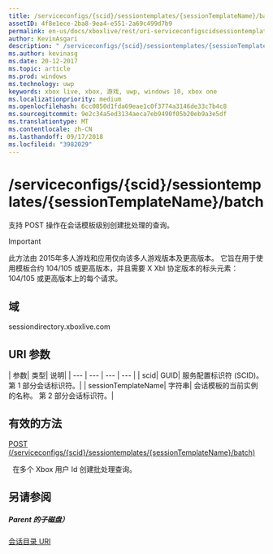 ```yaml
---
title: /serviceconfigs/{scid}/sessiontemplates/{sessionTemplateName}/batch
assetID: 4f8e1ece-2ba8-9ea4-e551-2a69c499d7b9
permalink: en-us/docs/xboxlive/rest/uri-serviceconfigscidsessiontemplatessessiontemplatenamebatch.html
author: KevinAsgari
description: " /serviceconfigs/{scid}/sessiontemplates/{sessionTemplateName}/batch"
ms.author: kevinasg
ms.date: 20-12-2017
ms.topic: article
ms.prod: windows
ms.technology: uwp
keywords: xbox live, xbox, 游戏, uwp, windows 10, xbox one
ms.localizationpriority: medium
ms.openlocfilehash: 6cc0850d1fda69eae1c0f3774a3146de33c7b4c8
ms.sourcegitcommit: 9e2c34a5ed3134aeca7eb9490f05b20eb9a3e5df
ms.translationtype: MT
ms.contentlocale: zh-CN
ms.lasthandoff: 09/17/2018
ms.locfileid: "3982029"
---
```

# <a name="serviceconfigsscidsessiontemplatessessiontemplatenamebatch"></a>/serviceconfigs/{scid}/sessiontemplates/{sessionTemplateName}/batch
支持 POST 操作在会话模板级别创建批处理的查询。

> [!IMPORTANT]
> 此方法由 2015年多人游戏和应用仅向该多人游戏版本及更高版本。 它旨在用于使用模板合约 104/105 或更高版本，并且需要 X Xbl 协定版本的标头元素： 104/105 或更高版本上的每个请求。

<a id="ID4ER"></a>


## <a name="domain"></a>域
sessiondirectory.xboxlive.com  
<a id="ID4EW"></a>


## <a name="uri-parameters"></a>URI 参数

| 参数| 类型| 说明|
| --- | --- | --- | --- |
| scid| GUID| 服务配置标识符 (SCID)。 第 1 部分会话标识符。|
| sessionTemplateName| 字符串| 会话模板的当前实例的名称。 第 2 部分会话标识符。|

<a id="ID4E2B"></a>


## <a name="valid-methods"></a>有效的方法

[POST (/serviceconfigs/{scid}/sessiontemplates/{sessionTemplateName}/batch)](uri-serviceconfigscidsessiontemplatessessiontemplatenamebatchpost.md)

&nbsp;&nbsp;在多个 Xbox 用户 Id 创建批处理查询。

<a id="ID4EFC"></a>


## <a name="see-also"></a>另请参阅

<a id="ID4EHC"></a>


##### <a name="parent"></a>Parent 的子磁盘）

[会话目录 URI](atoc-reference-sessiondirectory.md)
